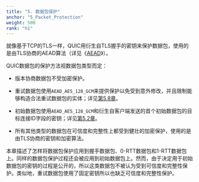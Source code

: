 ```yaml
---
title: "5. 数据包保护"
anchor: "5_Packet_Protection"
weight: 500
rank: "h1"
---
```


就像基于TCP的TLS一样，QUIC用衍生自TLS握手的密钥来保护数据包，使用的是由TLS协商的AEAD算法（详见《[AEAD]()》）。

QUIC数据包的保护方法视数据包类型而定：

* 版本协商数据包不受加密保护。

* 重试数据包使用`AEAD_AES_128_GCM`来提供保护以免受到意外修改，并且限制能够构造合法重试数据包的实体；详见[第5.8章]()。

* 初始数据包使用`AEAD_AES_128_GCM`和衍生自客户端发送的首个初始数据包的目标连接ID字段的密钥；详见[第5.2章]()。

* 所有其他类型的数据包在可信度和完整性上都受到健壮的加密保护，使用的是由TLS协商的密钥和加密算法。

本章描述了怎样将数据包保护应用到握手数据包、0-RTT数据包和1-RTT数据包上。同样的数据包保护过程还会被应用到初始数据包上。然而，由于决定用于初始数据包的密钥的过程是公开的，所以这类数据包不被认为受到可信度和完整性保护。类似地，重试数据包使用了固定密钥所以也缺乏可信度和完整性保护。
